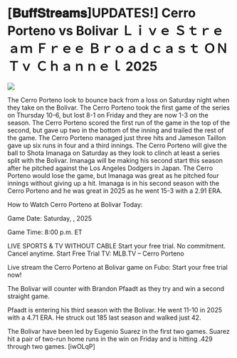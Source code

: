 # [𝐁𝐮𝐟𝐟𝐒𝐭𝐫𝐞𝐚𝐦𝐬]UPDATES!] Cerro Porteno vs Bolivar Ｌｉｖｅ Ｓｔｒｅａｍ Ｆｒｅｅ Ｂｒｏａｄｃａｓｔ ＯＮ Ｔｖ Ｃｈａｎｎｅｌ  2025  
  
  
[![](https://i.imgur.com/qSNzIqt.png)](https://movie.rssnews.media/qRRrPQbI.php)  
  
The Cerro Porteno look to bounce back from a loss on Saturday night when they take on the Bolivar. The Cerro Porteno took the first game of the series on Thursday 10-6, but lost 8-1 on Friday and they are now 1-3 on the season. The Cerro Porteno scored the first run of the game in the top of the second, but gave up two in the bottom of the inning and trailed the rest of the game. The Cerro Porteno managed just three hits and Jameson Taillon gave up six runs in four and a third innings. The Cerro Porteno will give the ball to Shota Imanaga on Saturday as they look to clinch at least a series split with the Bolivar. Imanaga will be making his second start this season after he pitched against the Los Angeles Dodgers in Japan. The Cerro Porteno would lose the game, but Imanaga was great as he pitched four innings without giving up a hit. Imanaga is in his second season with the Cerro Porteno and he was great in 2025 as he went 15-3 with a 2.91 ERA.

How to Watch Cerro Porteno at Bolivar Today:

Game Date: Saturday, , 2025

Game Time: 8:00 p.m. ET

LIVE SPORTS & TV WITHOUT CABLE
Start your free trial. No commitment. Cancel anytime.
Start Free Trial
TV: MLB.TV – Cerro Porteno

Live stream the Cerro Porteno at Bolivar game on Fubo: Start your free trial now!

The Bolivar will counter with Brandon Pfaadt as they try and win a second straight game.

Pfaadt is entering his third season with the Bolivar. He went 11-10 in 2025 with a 4.71 ERA. He struck out 185 last season and walked just 42.

The Bolivar have been led by Eugenio Suarez in the first two games. Suarez hit a pair of two-run home runs in the win on Friday and is hitting .429 through two games. [iwOLqP]